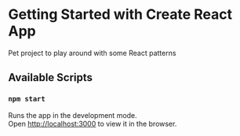 # Getting Started with Create React App

Pet project to play around with some React patterns

## Available Scripts

### `npm start`

Runs the app in the development mode.\
Open [http://localhost:3000](http://localhost:3000) to view it in the browser.
